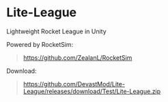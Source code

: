# Lite-League
 Lightweight Rocket League in Unity
 
Powered by RocketSim:
> https://github.com/ZealanL/RocketSim

Download:
> https://github.com/DevastMod/Lite-League/releases/download/Test/Lite-League.zip
